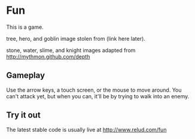 Fun
===

This is a game.

tree, hero, and goblin image stolen from (link here later).

stone, water, slime, and knight images adapted from http://mythmon.github.com/depth

Gameplay
--------

Use the arrow keys, a touch screen, or the mouse to move around. You can't attack yet, but when you can, it'll be by trying to walk into an enemy.

Try it out
----------

The latest stable code is usually live at http://www.relud.com/fun
